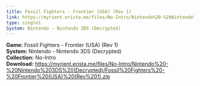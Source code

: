 ```yaml
---
title: Fossil Fighters - Frontier (USA) (Rev 1)
link: https://myrient.erista.me/files/No-Intro/Nintendo%20-%20Nintendo%203DS%20(Decrypted)/Fossil%20Fighters%20-%20Frontier%20(USA)%20(Rev%201).zip
type: single1
System: Nintendo - Nintendo 3DS (Decrypted)
---
```

<b>Game:</b> Fossil Fighters - Frontier (USA) (Rev 1)<br>
<b>System:</b> Nintendo - Nintendo 3DS (Decrypted)<br>
<b>Collection:</b> No-Intro<br>
<b>Download:</b> https://myrient.erista.me/files/No-Intro/Nintendo%20-%20Nintendo%203DS%20(Decrypted)/Fossil%20Fighters%20-%20Frontier%20(USA)%20(Rev%201).zip
